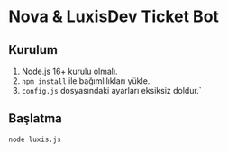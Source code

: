 # Nova & LuxisDev Ticket Bot

## Kurulum

1. Node.js 16+ kurulu olmalı.
2. `npm install` ile bağımlılıkları yükle.
4. `config.js` dosyasındaki ayarları eksiksiz doldur.`

## Başlatma

```
node luxis.js
``` 
